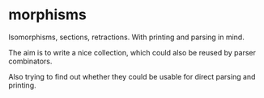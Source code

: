 # morphisms

Isomorphisms, sections, retractions. With printing and parsing in mind.

The aim is to write a nice collection, which could also be reused by
parser combinators.

Also trying to find out whether they could be usable for direct
parsing and printing.
